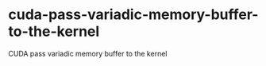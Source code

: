 # cuda-pass-variadic-memory-buffer-to-the-kernel
CUDA pass variadic memory buffer to the kernel

<br />


